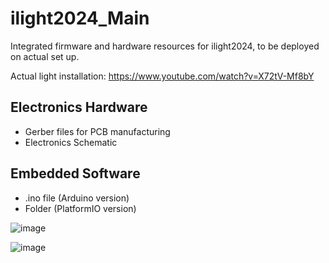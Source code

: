# ilight2024_Main
Integrated firmware and hardware resources for ilight2024, to be deployed on actual set up.



Actual light installation: https://www.youtube.com/watch?v=X72tV-Mf8bY


## Electronics Hardware
- Gerber files for PCB manufacturing
- Electronics Schematic


## Embedded Software
- .ino file (Arduino version)
- Folder (PlatformIO version)


![image](https://github.com/user-attachments/assets/683894af-2b11-4078-bbb1-579354a1a4a1)


![image](https://github.com/user-attachments/assets/c985d8db-6bb7-4a80-972e-7e68f36490d4)
